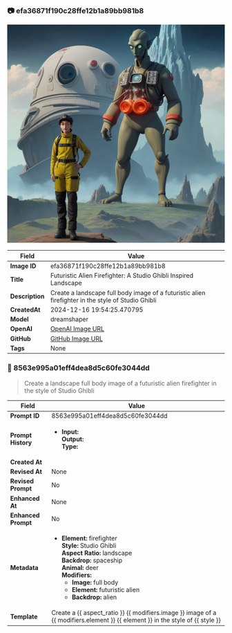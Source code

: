 

### 📷 efa36871f190c28ffe12b1a89bb981b8 


![data.id](./efa36871f190c28ffe12b1a89bb981b8.jpg)


| Field          | Value                                                                                                                     |
|----------------|---------------------------------------------------------------------------------------------------------------------------|
| **Image ID**             | efa36871f190c28ffe12b1a89bb981b8                                                                                                             |
| **Title**           | Futuristic Alien Firefighter: A Studio Ghibli Inspired Landscape                                                                                                       |
| **Description**           | Create a landscape full body image of a futuristic alien firefighter in the style of Studio Ghibli                                                                                                       |
| **CreatedAt**        | 2024-12-16 19:54:25.470795                                                                                                        |
| **Model**        | dreamshaper                                                                                                        |
| **OpenAI**         | [OpenAI Image URL](http://192.168.1.85:8081/generated-images/b644123797438.png)                                                                                |
| **GitHub**         | [GitHub Image URL](https://raw.githubusercontent.com/Caneta-Silva/weeb/refs/heads/main/images/efa36871f190c28ffe12b1a89bb981b8/efa36871f190c28ffe12b1a89bb981b8.jpg)                                                                                |
| **Tags**       | None                                                                                                                   |

### 📜 8563e995a01eff4dea8d5c60fe3044dd

> Create a landscape full body image of a futuristic alien firefighter in the style of Studio Ghibli

| Field          | Value                                                                                                                                                                      |
|----------------|----------------------------------------------------------------------------------------------------------------------------------------------------------------------------|
| **Prompt ID**  | 8563e995a01eff4dea8d5c60fe3044dd                                                                                                                                                            |
| **Prompt History** | <ul><li>**Input:**  <br> **Output:**  <br> **Type:** </li></ul> |
| **Created At** |                                                                                                                                                    |
| **Revised At** | None                                                                                                                                                   |
| **Revised Prompt** | No                                                                                                                                                                      |
| **Enhanced At** | None                                                                                                                                                  |
| **Enhanced Prompt** | No                                                                                                                                                                    |
| **Metadata**   | <ul><li>**Element:** firefighter <br> **Style:** Studio Ghibli <br> **Aspect Ratio:** landscape <br> **Backdrop:** spaceship <br> **Animal:** deer <br> **Modifiers:**<ul><li>**Image:** full body</li><li>**Element:** futuristic alien</li><li>**Backdrop:** alien</li></ul></li></ul> |
| **Template**   | Create a {{ aspect_ratio }} {{ modifiers.image }} image of a {{ modifiers.element }} {{ element }} in the style of {{ style }}                                                                                                                                           |


